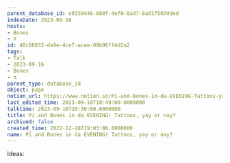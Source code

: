 ```yaml
---
parent_database_id: e9339446-880f-4ef0-8ad7-8ad1f507dded
indexDate: 2023-09-16
hosts:
- Bones
- π
id: 48c68832-da9e-4ce7-acae-09b96ff4d2a2
tags:
- Talk
- 2023-09-16
- Bones
- π
parent_type: database_id
object: page
notion_url: https://www.notion.so/Pi-and-Bones-in-da-EVENING-Tattoos-yay-or-nay-48c68832da9e4ce7acae09b96ff4d2a2
last_edited_time: 2023-09-18T10:49:00.0000000
talktime: 2023-09-16T20:30:00.0000000
title: Pi and Bones in da EVENING! Tattoos, yay or nay?
archived: false
created_time: 2022-12-28T19:03:00.0000000
name: Pi and Bones in da EVENING! Tattoos, yay or nay?
---
```


Ideas:
























